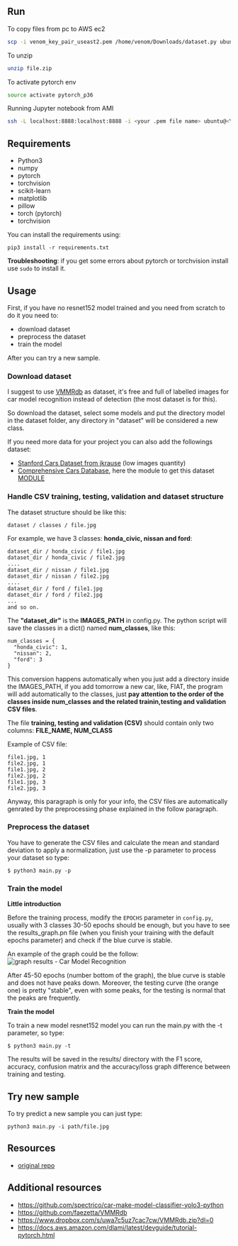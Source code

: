 ## Run

To copy files from pc to AWS ec2
```bash
scp -i venom_key_pair_useast2.pem /home/venom/Downloads/dataset.py ubuntu@ec2-3-15-152-93.us-east-2.compute.amazonaws.com:~/car_make_model_train/
```

To unzip 
```bash
unzip file.zip
```

To activate pytorch env
```bash
source activate pytorch_p36
```

Running Jupyter notebook from AMI
```bash
ssh -L localhost:8888:localhost:8888 -i <your .pem file name> ubuntu@<Your instance DNS>
```

## Requirements
- Python3
- numpy
- pytorch
- torchvision
- scikit-learn
- matplotlib
- pillow
- torch (pytorch)
- torchvision

You can install the requirements using:
```
pip3 install -r requirements.txt
```

**Troubleshooting**: if you get some errors about pytorch or torchvision install use `sudo` to install it.

## Usage

First, if you have no resnet152 model trained and you need from scratch to do it you need to:

- download dataset
- preprocess the dataset
- train the model

After you can try a new sample.

### Download dataset

I suggest to use [VMMRdb](http://vmmrdb.cecsresearch.org/) as dataset, it's free and full of labelled images for car model recognition instead of detection (the most dataset is for this).

So download the dataset, select some models and put the directory model in the dataset folder, any directory in "dataset" will be considered a new class.

If you need more data for your project you can also add the followings dataset:
- [Stanford Cars Dataset from jkrause](https://ai.stanford.edu/~jkrause/cars/car_dataset.html) (low images quantity)
- [Comprehensive Cars Database](http://mmlab.ie.cuhk.edu.hk/datasets/comp_cars/), here the module to get this dataset [MODULE](http://mmlab.ie.cuhk.edu.hk/datasets/comp_cars/agreement.pdf)

### Handle CSV training, testing, validation and dataset structure

The dataset structure should be like this:
```
dataset / classes / file.jpg
```

For example, we have 3 classes: **honda_civic, nissan and ford**:
```
dataset_dir / honda_civic / file1.jpg
dataset_dir / honda_civic / file2.jpg
....
dataset_dir / nissan / file1.jpg
dataset_dir / nissan / file2.jpg
....
dataset_dir / ford / file1.jpg
dataset_dir / ford / file2.jpg
...
and so on.
```

The **"dataset_dir"** is the **IMAGES_PATH** in config.py.
The python script will save the classes in a  dict() named **num_classes**, like this:
```
num_classes = {
  "honda_civic": 1,
  "nissan": 2,
  "ford": 3
}
```

This conversion happens automatically when you just add a directory inside the IMAGES_PATH, if you add tomorrow a new car, like, FIAT, the program will add automatically to the classes, just **pay attention to the order of the classes inside num_classes and the related trainin,testing and validation CSV files**.

The file **training, testing and validation (CSV)** should contain only two columns:
**FILE_NAME, NUM_CLASS**

Example of CSV file:
```
file1.jpg, 1
file2.jpg, 1
file1.jpg, 2
file2.jpg, 2
file1.jpg, 3
file2.jpg, 3
```

Anyway, this paragraph is only for your info, the CSV files are automatically genrated by the preprocessing phase explained in the follow paragraph.


### Preprocess the dataset
You have to generate the CSV files and calculate the mean and standard deviation to apply a normalization, just use the -p parameter to process your dataset so type:

```
$ python3 main.py -p
```

### Train the model

**Little introduction**

Before the training process, modify the `EPOCHS` parameter in `config.py`, usually with 3 classes 30-50 epochs should be enough, but you have to see the results_graph.pn file (when you finish your training with the default epochs parameter) and check if the blue curve is stable.

An example of the graph could be the follow:
![graph results - Car Model Recognition](https://user-images.githubusercontent.com/519778/67412403-81fe5c00-f5bf-11e9-9bd1-e86251bb9a0c.png)

After 45-50 epochs (number bottom of the graph), the blue curve is stable and does not have peaks down.
Moreover, the testing curve (the orange one) is pretty "stable", even with some peaks, for the testing is normal that the peaks are frequently.

**Train the model**

To train a new model resnet152 model you can run the main.py with the -t parameter, so type:

```
$ python3 main.py -t
```

The results will be saved in the results/ directory with the F1 score, accuracy, confusion matrix and the accuracy/loss graph difference between training and testing.

## Try new sample

To try predict a new sample you can just type:
```
python3 main.py -i path/file.jpg
```

## Resources 

- [original repo](https://github.com/Helias/Car-Model-Recognition/blob/master/README.md)

## Additional resources 

- https://github.com/spectrico/car-make-model-classifier-yolo3-python
- https://github.com/faezetta/VMMRdb
- https://www.dropbox.com/s/uwa7c5uz7cac7cw/VMMRdb.zip?dl=0
- https://docs.aws.amazon.com/dlami/latest/devguide/tutorial-pytorch.html
